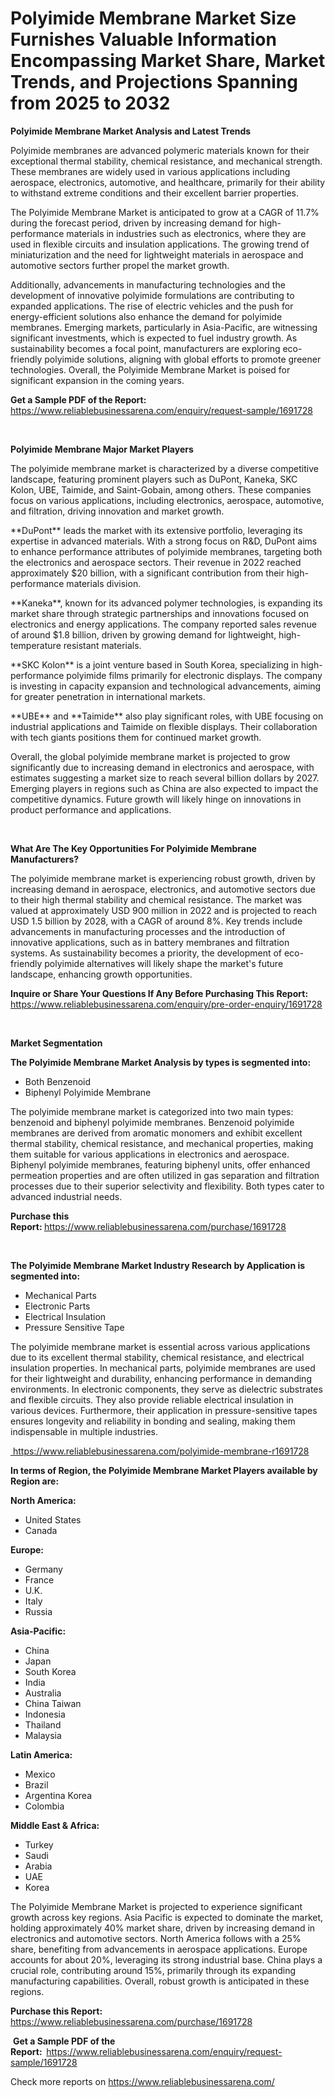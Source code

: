 <p><h1>Polyimide Membrane Market Size Furnishes Valuable Information Encompassing Market Share, Market Trends, and Projections Spanning from 2025 to 2032</h1></p><p><strong>Polyimide Membrane Market Analysis and Latest Trends</strong></p>
<p><p>Polyimide membranes are advanced polymeric materials known for their exceptional thermal stability, chemical resistance, and mechanical strength. These membranes are widely used in various applications including aerospace, electronics, automotive, and healthcare, primarily for their ability to withstand extreme conditions and their excellent barrier properties. </p><p>The Polyimide Membrane Market is anticipated to grow at a CAGR of 11.7% during the forecast period, driven by increasing demand for high-performance materials in industries such as electronics, where they are used in flexible circuits and insulation applications. The growing trend of miniaturization and the need for lightweight materials in aerospace and automotive sectors further propel the market growth.</p><p>Additionally, advancements in manufacturing technologies and the development of innovative polyimide formulations are contributing to expanded applications. The rise of electric vehicles and the push for energy-efficient solutions also enhance the demand for polyimide membranes. Emerging markets, particularly in Asia-Pacific, are witnessing significant investments, which is expected to fuel industry growth. As sustainability becomes a focal point, manufacturers are exploring eco-friendly polyimide solutions, aligning with global efforts to promote greener technologies. Overall, the Polyimide Membrane Market is poised for significant expansion in the coming years.</p></p>
<p><strong>Get a Sample PDF of the Report:&nbsp;</strong> <a href="https://www.reliablebusinessarena.com/enquiry/request-sample/1691728?utm_campaign=1835&utm_medium=2&utm_source=Github&utm_content=ia&utm_term=07012025&utm_id=polyimide-membrane">https://www.reliablebusinessarena.com/enquiry/request-sample/1691728</a></p>
<p>&nbsp;</p>
<p><strong>Polyimide Membrane Major Market Players</strong></p>
<p><p>The polyimide membrane market is characterized by a diverse competitive landscape, featuring prominent players such as DuPont, Kaneka, SKC Kolon, UBE, Taimide, and Saint-Gobain, among others. These companies focus on various applications, including electronics, aerospace, automotive, and filtration, driving innovation and market growth.</p><p>**DuPont** leads the market with its extensive portfolio, leveraging its expertise in advanced materials. With a strong focus on R&D, DuPont aims to enhance performance attributes of polyimide membranes, targeting both the electronics and aerospace sectors. Their revenue in 2022 reached approximately $20 billion, with a significant contribution from their high-performance materials division.</p><p>**Kaneka**, known for its advanced polymer technologies, is expanding its market share through strategic partnerships and innovations focused on electronics and energy applications. The company reported sales revenue of around $1.8 billion, driven by growing demand for lightweight, high-temperature resistant materials.</p><p>**SKC Kolon** is a joint venture based in South Korea, specializing in high-performance polyimide films primarily for electronic displays. The company is investing in capacity expansion and technological advancements, aiming for greater penetration in international markets.</p><p>**UBE** and **Taimide** also play significant roles, with UBE focusing on industrial applications and Taimide on flexible displays. Their collaboration with tech giants positions them for continued market growth.</p><p>Overall, the global polyimide membrane market is projected to grow significantly due to increasing demand in electronics and aerospace, with estimates suggesting a market size to reach several billion dollars by 2027. Emerging players in regions such as China are also expected to impact the competitive dynamics. Future growth will likely hinge on innovations in product performance and applications.</p></p>
<p>&nbsp;</p>
<p><strong>What Are The Key Opportunities For Polyimide Membrane Manufacturers?</strong></p>
<p><p>The polyimide membrane market is experiencing robust growth, driven by increasing demand in aerospace, electronics, and automotive sectors due to their high thermal stability and chemical resistance. The market was valued at approximately USD 900 million in 2022 and is projected to reach USD 1.5 billion by 2028, with a CAGR of around 8%. Key trends include advancements in manufacturing processes and the introduction of innovative applications, such as in battery membranes and filtration systems. As sustainability becomes a priority, the development of eco-friendly polyimide alternatives will likely shape the market's future landscape, enhancing growth opportunities.</p></p>
<p><strong>Inquire or Share Your Questions If Any Before Purchasing This Report:</strong> <a href="https://www.reliablebusinessarena.com/enquiry/pre-order-enquiry/1691728?utm_campaign=1835&utm_medium=2&utm_source=Github&utm_content=ia&utm_term=07012025&utm_id=polyimide-membrane">https://www.reliablebusinessarena.com/enquiry/pre-order-enquiry/1691728</a></p>
<p>&nbsp;</p>
<p><strong>Market Segmentation</strong></p>
<p><strong>The Polyimide Membrane Market Analysis by types is segmented into:</strong></p>
<p><ul><li>Both Benzenoid</li><li>Biphenyl Polyimide Membrane</li></ul></p>
<p><p>The polyimide membrane market is categorized into two main types: benzenoid and biphenyl polyimide membranes. Benzenoid polyimide membranes are derived from aromatic monomers and exhibit excellent thermal stability, chemical resistance, and mechanical properties, making them suitable for various applications in electronics and aerospace. Biphenyl polyimide membranes, featuring biphenyl units, offer enhanced permeation properties and are often utilized in gas separation and filtration processes due to their superior selectivity and flexibility. Both types cater to advanced industrial needs.</p></p>
<p><strong>Purchase this Report:&nbsp;</strong><a href="https://www.reliablebusinessarena.com/purchase/1691728?utm_campaign=1835&utm_medium=2&utm_source=Github&utm_content=ia&utm_term=07012025&utm_id=polyimide-membrane">https://www.reliablebusinessarena.com/purchase/1691728</a></p>
<p>&nbsp;</p>
<p><strong>The Polyimide Membrane Market Industry Research by Application is segmented into:</strong></p>
<p><ul><li>Mechanical Parts</li><li>Electronic Parts</li><li>Electrical Insulation</li><li>Pressure Sensitive Tape</li></ul></p>
<p><p>The polyimide membrane market is essential across various applications due to its excellent thermal stability, chemical resistance, and electrical insulation properties. In mechanical parts, polyimide membranes are used for their lightweight and durability, enhancing performance in demanding environments. In electronic components, they serve as dielectric substrates and flexible circuits. They also provide reliable electrical insulation in various devices. Furthermore, their application in pressure-sensitive tapes ensures longevity and reliability in bonding and sealing, making them indispensable in multiple industries.</p></p>
<p><a href="https://www.reliablebusinessarena.com/polyimide-membrane-r1691728?utm_campaign=1835&utm_medium=2&utm_source=Github&utm_content=ia&utm_term=07012025&utm_id=polyimide-membrane">&nbsp;https://www.reliablebusinessarena.com/polyimide-membrane-r1691728</a></p>
<p><strong>In terms of Region, the Polyimide Membrane Market Players available by Region are:</strong></p>
<p>
    <p> <strong> North America: </strong>
        <ul>
            <li>United States</li>
            <li>Canada</li>
        </ul>
        </p> 
    <p> <strong> Europe: </strong>
        <ul>
            <li>Germany</li>
            <li>France</li>
            <li>U.K.</li>
            <li>Italy</li>
            <li>Russia</li>
        </ul>
        </p> 
    <p> <strong> Asia-Pacific: </strong>
        <ul>
            <li>China</li>
            <li>Japan</li>
            <li>South Korea</li>
            <li>India</li>
            <li>Australia</li>
            <li>China Taiwan</li>
            <li>Indonesia</li>
            <li>Thailand</li>
            <li>Malaysia</li>
        </ul>
        </p> 
    <p> <strong> Latin America: </strong>
        <ul>
            <li>Mexico</li>
            <li>Brazil</li>
            <li>Argentina Korea</li>
            <li>Colombia</li>
        </ul>
        </p> 
    <p> <strong> Middle East & Africa: </strong>
        <ul>
            <li>Turkey</li>
            <li>Saudi</li>
            <li>Arabia</li>
            <li>UAE</li>
            <li>Korea</li>
        </ul>
    </p>
    </p>
<p><p>The Polyimide Membrane Market is projected to experience significant growth across key regions. Asia Pacific is expected to dominate the market, holding approximately 40% market share, driven by increasing demand in electronics and automotive sectors. North America follows with a 25% share, benefiting from advancements in aerospace applications. Europe accounts for about 20%, leveraging its strong industrial base. China plays a crucial role, contributing around 15%, primarily through its expanding manufacturing capabilities. Overall, robust growth is anticipated in these regions.</p></p>
<p><strong>Purchase this Report: </strong><a href="https://www.reliablebusinessarena.com/purchase/1691728?utm_campaign=1835&utm_medium=2&utm_source=Github&utm_content=ia&utm_term=07012025&utm_id=polyimide-membrane">https://www.reliablebusinessarena.com/purchase/1691728</a></p>
<p>&nbsp;<strong>Get a Sample PDF of the Report:&nbsp;&nbsp;</strong><a href="https://www.reliablebusinessarena.com/enquiry/request-sample/1691728?utm_campaign=1835&utm_medium=2&utm_source=Github&utm_content=ia&utm_term=07012025&utm_id=polyimide-membrane">https://www.reliablebusinessarena.com/enquiry/request-sample/1691728</a></p>
<p><strong></strong></p>
<p>Check more reports on <a href="https://www.reliablebusinessarena.com/?utm_campaign=1835&utm_medium=2&utm_source=Github&utm_content=ia&utm_term=07012025&utm_id=polyimide-membrane">https://www.reliablebusinessarena.com/</a></p>